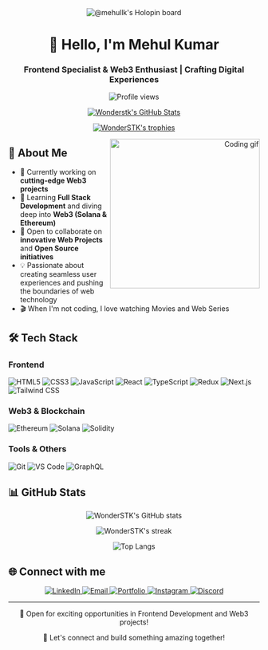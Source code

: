 <div align="center">
  <img src="https://holopin.me/mehullk" alt="@mehullk's Holopin board" />
</div>

<h1 align="center">👋 Hello, I'm Mehul Kumar</h1>

<h3 align="center">Frontend Specialist & Web3 Enthusiast | Crafting Digital Experiences</h3>

<p align="center">
  <img src="https://komarev.com/ghpvc/?username=WonderSTK&label=Profile%20views&color=0e75b6&style=flat" alt="Profile views" />
</p>

<div align="center">
  
  [![Wonderstk's GitHub Stats](https://stats.quine.sh/Wonderstk/github?theme=light)](https://quine.sh)
  
</div>

<p align="center">
  <a href="https://github.com/ryo-ma/github-profile-trophy">
    <img src="https://github-profile-trophy.vercel.app/?username=WonderSTK&theme=onedark&column=7" alt="WonderSTK's trophies" />
  </a>
</p>

<div align="right"> 
  <img src="gif.gif" width="300px" alt="Coding gif" align="right">
</div>

## 🚀 About Me

- 🔭 Currently working on **cutting-edge Web3 projects**
- 🌱 Learning **Full Stack Development** and diving deep into **Web3 (Solana & Ethereum)**
- 👯 Open to collaborate on **innovative Web Projects** and **Open Source initiatives**
- 💡 Passionate about creating seamless user experiences and pushing the boundaries of web technology
- 🎬 When I'm not coding, I love watching Movies and Web Series

## 🛠️ Tech Stack

### Frontend
![HTML5](https://img.shields.io/badge/-HTML5-E34F26?style=flat-square&logo=html5&logoColor=white)
![CSS3](https://img.shields.io/badge/-CSS3-1572B6?style=flat-square&logo=css3)
![JavaScript](https://img.shields.io/badge/-JavaScript-F7DF1E?style=flat-square&logo=javascript&logoColor=black)
![React](https://img.shields.io/badge/-React-61DAFB?style=flat-square&logo=react&logoColor=black)
![TypeScript](https://img.shields.io/badge/-TypeScript-3178C6?style=flat-square&logo=typescript&logoColor=white)
![Redux](https://img.shields.io/badge/-Redux-764ABC?style=flat-square&logo=redux)
![Next.js](https://img.shields.io/badge/-Next.js-000000?style=flat-square&logo=next.js)
![Tailwind CSS](https://img.shields.io/badge/-Tailwind_CSS-38B2AC?style=flat-square&logo=tailwind-css&logoColor=white)

### Web3 & Blockchain
![Ethereum](https://img.shields.io/badge/-Ethereum-3C3C3D?style=flat-square&logo=ethereum)
![Solana](https://img.shields.io/badge/-Solana-000000?style=flat-square&logo=solana)
![Solidity](https://img.shields.io/badge/-Solidity-363636?style=flat-square&logo=solidity)

### Tools & Others
![Git](https://img.shields.io/badge/-Git-F05032?style=flat-square&logo=git&logoColor=white)
![VS Code](https://img.shields.io/badge/-VS_Code-007ACC?style=flat-square&logo=visual-studio-code)
![GraphQL](https://img.shields.io/badge/-GraphQL-E10098?style=flat-square&logo=graphql)

## 📊 GitHub Stats

<p align="center">
  <img src="https://github-readme-stats.vercel.app/api?username=WonderSTK&show_icons=true&theme=radical" alt="WonderSTK's GitHub stats" />
</p>

<p align="center">
  <img src="https://github-readme-streak-stats.herokuapp.com/?user=WonderSTK&theme=radical" alt="WonderSTK's streak" />
</p>

<p align="center">
  <img src="https://github-readme-stats.vercel.app/api/top-langs/?username=WonderSTK&layout=compact&theme=radical" alt="Top Langs" />
</p>

## 🌐 Connect with me

<p align="center">
  <a href="https://www.linkedin.com/in/mehul-kumar-19209b203" target="_blank">
    <img src="https://img.shields.io/badge/-LinkedIn-0077B5?style=for-the-badge&logo=linkedin&logoColor=white" alt="LinkedIn" />
  </a>
  <a href="mailto:mehulparmar9694@gmail.com">
    <img src="https://img.shields.io/badge/-Email-D14836?style=for-the-badge&logo=gmail&logoColor=white" alt="Email" />
  </a>
  <a href="https://your-portfolio-url.com" target="_blank">
    <img src="https://img.shields.io/badge/-Portfolio-000000?style=for-the-badge&logo=react&logoColor=white" alt="Portfolio" />
  </a>
  <a href="https://instagram.com/im_mehul.k" target="_blank">
    <img src="https://img.shields.io/badge/-Instagram-E4405F?style=for-the-badge&logo=instagram&logoColor=white" alt="Instagram" />
  </a>
  <a href="https://discord.gg/im_mehuk#1819" target="_blank">
    <img src="https://img.shields.io/badge/-Discord-7289DA?style=for-the-badge&logo=discord&logoColor=white" alt="Discord" />
  </a>
</p>

---

<p align="center">💼 Open for exciting opportunities in Frontend Development and Web3 projects!</p>
<p align="center">🌟 Let's connect and build something amazing together!</p>
